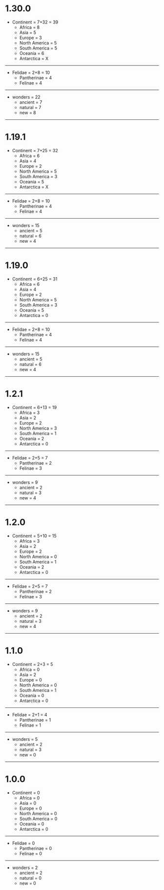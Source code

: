# 1.30.0
- Continent = 7+32 = 39
  - Africa = 8
  - Asia = 5
  - Europe = 3
  - North America = 5
  - South America = 5
  - Oceania = 6
  - Antarctica = X

---

- Felidae = 2+8 = 10
  - Pantherinae = 4
  - Felinae = 4

---

- wonders = 22
  - ancient = 7
  - natural = 7
  - new = 8

---

# 1.19.1
- Continent = 7+25 = 32
  - Africa = 6
  - Asia = 4
  - Europe = 2
  - North America = 5
  - South America = 3
  - Oceania = 5
  - Antarctica = X

---

- Felidae = 2+8 = 10
  - Pantherinae = 4
  - Felinae = 4

---

- wonders = 15
  - ancient = 5
  - natural = 6
  - new = 4

---

# 1.19.0
- Continent = 6+25 = 31
  - Africa = 6
  - Asia = 4
  - Europe = 2
  - North America = 5
  - South America = 3
  - Oceania = 5
  - Antarctica = 0

---

- Felidae = 2+8 = 10
  - Pantherinae = 4
  - Felinae = 4

---

- wonders = 15
  - ancient = 5
  - natural = 6
  - new = 4

---

# 1.2.1
- Continent = 6+13 = 19
  - Africa = 3
  - Asia = 2
  - Europe = 2
  - North America = 3
  - South America = 1
  - Oceania = 2
  - Antarctica = 0

---

- Felidae = 2+5 = 7
  - Pantherinae = 2
  - Felinae = 3

---

- wonders = 9
  - ancient = 2
  - natural = 3
  - new = 4

---

# 1.2.0
- Continent = 5+10 = 15
  - Africa = 3
  - Asia = 2
  - Europe = 2
  - North America = 0
  - South America = 1
  - Oceania = 2
  - Antarctica = 0

---

- Felidae = 2+5 = 7
  - Pantherinae = 2
  - Felinae = 3

---

- wonders = 9
  - ancient = 2
  - natural = 3
  - new = 4

---

# 1.1.0
- Continent = 2+3 = 5
  - Africa = 0
  - Asia = 2
  - Europe = 0
  - North America = 0
  - South America = 1
  - Oceania = 0
  - Antarctica = 0

---

- Felidae = 2+1 = 4
  - Pantherinae = 1
  - Felinae = 1

---

- wonders = 5
  - ancient = 2
  - natural = 3
  - new = 0

---

# 1.0.0
- Continent = 0
    - Africa = 0
    - Asia = 0
    - Europe = 0
    - North America = 0
    - South America = 0
    - Oceania = 0
    - Antarctica = 0

---

- Felidae = 0
    - Pantherinae = 0
    - Felinae = 0

---

- wonders = 2
    - ancient = 2
    - natural = 0
    - new = 0